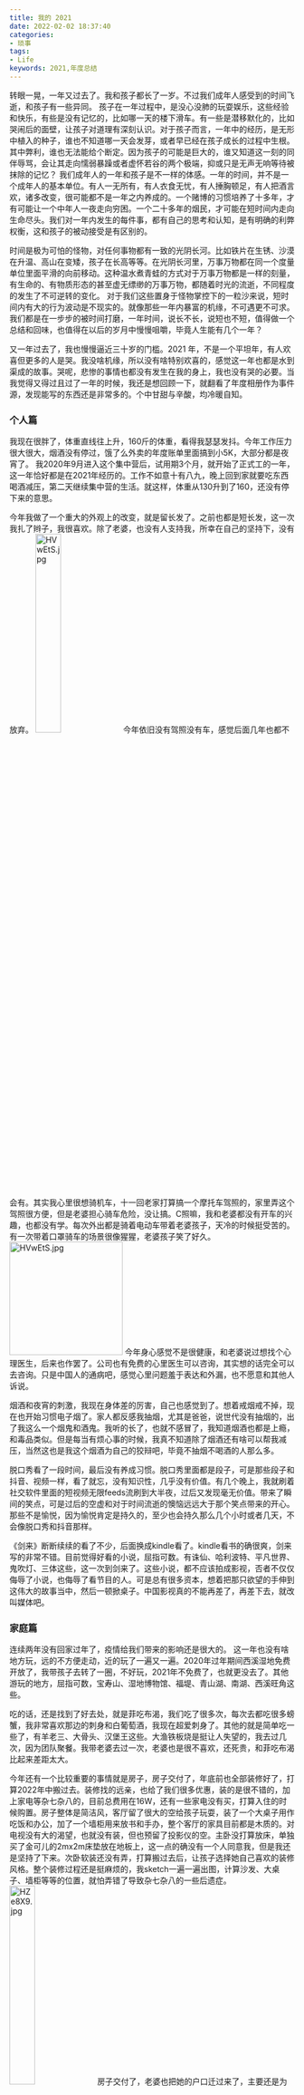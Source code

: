 ```yaml
---
title: 我的 2021
date: 2022-02-02 18:37:40
categories:
- 琐事
tags:
- Life
keywords: 2021,年度总结
---
```


转眼一晃，一年又过去了。我和孩子都长了一岁。不过我们成年人感受到的时间飞逝，和孩子有一些异同。
孩子在一年过程中，是没心没肺的玩耍娱乐，这些经验和快乐，有些是没有记忆的，比如哪一天的楼下滑车。有一些是潜移默化的，比如哭闹后的面壁，让孩子对道理有深刻认识。对于孩子而言，一年中的经历，是无形中植入的种子，谁也不知道哪一天会发芽，或者早已经在孩子成长的过程中生根。其中弊利，谁也无法能给个断定。因为孩子的可能是巨大的，谁又知道这一刻的同伴辱骂，会让其走向懦弱暴躁或者虚怀若谷的两个极端，抑或只是无声无响等待被抹除的记忆？
我们成年人的一年和孩子是不一样的体感。一年的时间，并不是一个成年人的基本单位。有人一无所有，有人衣食无忧，有人捶胸顿足，有人把酒言欢，诸多改变，很可能都不是一年之内养成的。一个赌博的习惯培养了十多年，才有可能让一个中年人一夜走向穷困。一个二十多年的烟民，才可能在短时间内走向生命尽头。我们对一年内发生的每件事，都有自己的思考和认知，是有明确的利弊权衡，这和孩子的被动接受是有区别的。

时间是极为可怕的怪物，对任何事物都有一致的光阴长河。比如铁片在生锈、沙漠在升温、高山在变矮，孩子在长高等等。在光阴长河里，万事万物都在同一个度量单位里面平滑的向前移动。这种温水煮青蛙的方式对于万事万物都是一样的刻量，有生命的、有物质形态的甚至虚无缥缈的万事万物，都随着时光的流逝，不同程度的发生了不可逆转的变化。
对于我们这些置身于怪物掌控下的一粒沙来说，短时间内有大的行为波动是不现实的。就像那些一年内暴富的机缘，不可遇更不可求。我们都是在一步步的被时间打磨，一年时间，说长不长，说短也不短，值得做一个总结和回味，也值得在以后的岁月中慢慢咀嚼，毕竟人生能有几个一年？

又一年过去了，我也慢慢逼近三十岁的门槛。2021 年，不是一个平坦年，有人欢喜但更多的人是哭。我没啥机缘，所以没有啥特别欢喜的，感觉这一年也都是水到渠成的故事。哭呢，悲惨的事情也都没有发生在我的身上，我也没有哭的必要。当我觉得又得过且过了一年的时候，我还是想回顾一下，就翻看了年度相册作为事件源，发现能写的东西还是非常多的。个中甘甜与辛酸，均冷暖自知。

<!-- more -->
### 个人篇

我现在很胖了，体重直线往上升，160斤的体重，看得我瑟瑟发抖。今年工作压力很大很大，烟酒没有停过，饿了么外卖的年度账单里面搞到小5K，大部分都是夜宵了。
我2020年9月进入这个集中营后，试用期3个月，就开始了正式工的一年，这一年恰好都是在2021年经历的。工作不如意十有八九，晚上回到家就要吃东西喝酒减压，第二天继续集中营的生活。就这样，体重从130升到了160，还没有停下来的意思。

今年我做了一个重大的外观上的改变，就是留长发了。之前也都是短长发，这一次我扎了辫子，我很喜欢。除了老婆，也没有人支持我，所幸在自己的坚持下，没有放弃。
<img src="https://s4.ax1x.com/2022/02/03/HVwEtS.jpg" alt="HVwEtS.jpg" width="30%" />
今年依旧没有驾照没有车，感觉后面几年也都不会有。其实我心里很想骑机车，十一回老家打算搞一个摩托车驾照的，家里弄这个驾照很方便，但是老婆担心骑车危险，没让搞。C照嘛，我和老婆都没有开车的兴趣，也都没有学。每次外出都是骑着电动车带着老婆孩子，天冷的时候挺受苦的。有一次带着口罩骑车的场景很像猩猩，老婆孩子笑了好久。
<img src="https://s4.ax1x.com/2022/02/03/HVdyyn.gif" alt="HVwEtS.jpg" width="200" />
今年身心感觉不是很健康，和老婆说过想找个心理医生，后来也作罢了。公司也有免费的心里医生可以咨询，其实想的话完全可以去咨询。只是中国人的通病吧，感觉心里问题羞于表达和外漏，也不愿意和其他人诉说。

烟酒和夜宵的刺激，我现在身体差的厉害，自己也感觉到了。想着戒烟戒不掉，现在也开始习惯电子烟了。家人都反感我抽烟，尤其是爸爸，说世代没有抽烟的，出了我这么一个烟鬼和酒鬼。我听的长了，也就不感冒了，我知道烟酒也都是上瘾，和毒品类似。但是每当有烦心事的时候，我真不知道除了烟酒还有啥可以帮我减压，当然这也是我这个烟酒为自己的狡辩吧，毕竟不抽烟不喝酒的人那么多。

脱口秀看了一段时间，最后没有养成习惯。脱口秀里面都是段子，可是那些段子和抖音、视频一样，看了就忘，没有知识性，几乎没有价值。有几个晚上，我就刷着社交软件里面的短视频无限feeds流刷到大半夜，过后又发现毫无价值。带来了瞬间的笑点，可是过后的空虚和对于时间流逝的懊恼远远大于那个笑点带来的开心。那些不是愉悦，因为愉悦肯定是持久的，至少也会持久那么几个小时或者几天，不会像脱口秀和抖音那样。

《剑来》断断续续的看了不少，后面换成kindle看了。kindle看书的确很爽，剑来写的非常不错。目前觉得好看的小说，屈指可数。有诛仙、哈利波特、平凡世界、鬼吹灯、三体这些，这一次到剑来了。这些小说，都不应该拍成影视，否者不仅仅侮辱了小说，也侮辱了看节目的人。可是总有很多资本，想着把那只欲望的手伸到这伟大的故事当中，然后一顿掀桌子。中国影视真的不能再差了，再差下去，就改叫媒体吧。

### 家庭篇

连续两年没有回家过年了，疫情给我们带来的影响还是很大的。
这一年也没有啥地方玩，远的不方便走动，近的玩了一遍又一遍。2020年过年期间西溪湿地免费开放了，我带孩子去转了一圈，不好玩，2021年不免费了，也就更没去了。其他游玩的地方，屈指可数，宝寿山、湿地博物馆、福堤、青山湖、南湖、西溪旺角这些。

吃的话，还是找到了好去处，就是菲吃布渴，我们吃了很多次，每次去都吃很多螃蟹，我非常喜欢那边的刺身和白葡萄酒，我现在超爱刺身了。其他的就是简单吃一些了，有羊老三、大骨头、汉堡王这些。大渔铁板烧是挺让人失望的，我去过几次，因为团队聚餐。我带老婆去过一次，老婆也是很不喜欢，还死贵，和菲吃布渴比起来差距太大。

今年还有一个比较重要的事情就是房子，房子交付了，年底前也全部装修好了，打算2022年中搬过去。装修找的远亲，也给了我们很多优惠，装的是很不错的，加上家电等杂七杂八的，目前总费用在16W，还有一些家电没有买，打算入住的时候购置。房子整体是简洁风，客厅留了很大的空给孩子玩耍，装了一个大桌子用作吃饭和办公，加了一个墙柜用来放书和手办，整个客厅的家具目前都是木质的。对电视没有大的渴望，也就没有装，但也预留了投影仪的空。主卧没打算放床，单独买了金可儿的2mx2m床垫放在地板上，这一点的确没有一个人同意我，但是我还是坚持了下来。次卧软装还没有弄，打算搬过去后，让孩子选择她自己喜欢的装修风格。整个装修过程还是挺麻烦的，我sketch一遍一遍出图，计算沙发、大桌子、墙柜等等的位置，就怕弄错了导致杂七杂八的一些后遗症。
<img src="https://s4.ax1x.com/2022/02/04/HZe8X9.jpg" alt="HZe8X9.jpg" width="30%" />
房子交付了，老婆也把她的户口迁过来了，主要还是为了孩子上学方便。迁户口迁了好几次，折腾了不少时间，因为社保原因花了4500左右。

今年整体来说，和老婆关系还是很和谐的，没有上一年吵架次数多。和老婆结婚4年多了，大家也都相互了解和理解了，更多的是我们相互都是尊重对方的，这一点难能可贵。老婆主要是教育孩子，孩子的成长的确很不错，至少比我们小时候好多了，一代比一代好吧。老婆总是埋怨性生活质量太低，一来这个出租房的床真不好，再者我也发觉当压力大的时候，对性的渴望也会降低。这一年我的压力是不少，来自很多方面。

闹闹已经陪伴我们有6年了，它给我们带来了很多快乐。因为闹闹比孩子大，现在孩子也会开玩笑的叫它姐姐了。经常我们出去吃饭，有骨头也会带回来给它。每次去菲吃布渴，我都会带两块羊排回来，它吃的可开心了。现在闹闹拉屎习惯是养成了，出去遛狗得拉2-4次屎，最后一坨呢，我们不睡觉它不拉屎，灯关了趟被窝了，阳台就飘来一坨臭屎味，可厌烦人了。后面搬到新家了，得给它弄个好窝。
<img src="https://s4.ax1x.com/2022/02/04/HZmRbR.jpg" alt="HZmRbR.jpg" width="30%" />
我和父母没有常见面，更少有聊天，这一年尤其明显。他们经常开视频过来看孩子，也都是我老婆和孩子与父母聊长聊短。一来每次视频我都不在家，其次也是我刻意躲避他们。爸爸很厌烦我抽烟的，10月份还给了我最后通牒。每次说我就有些烦，可是我又戒不了烟，也不敢面对他们。因为当年买房子花光了积蓄，当时给双方父母都购置了保险，又交了一年。

### 孩子篇

孩子明显长大了好多，每次到电梯，她都说自己能碰到哪一层的按键了，之前都不行。以前我都是叫她“汤圆”，现在已经不自觉的在“汤圆”和“安歌”之间轮流喊了，尤其是生气的时候。今年是孩子成长最快的一年，出乎想象。

孩子上学了，中班，上了半个学期了。就这个幼儿园，孩子哭了差不多两个月才适应下来。孩子不想上学，经常和老婆说“我不想上学了”，一到周末就很开心，到周一就很沮丧，像极了我这个上班族。
给孩子报了跳舞的班，孩子很喜欢，很多次给我们表演劈叉。当时报班，只是想让孩子从另一个方面了解规则，以熟悉和适应学校规则，因为她非常不喜欢上学，在学校也很不老实，到没想到她喜欢上了跳舞。有次老师给老婆发消息，说安歌不好好上课，还挑唆班里一个同学说要上卫生间，结果到卫生间两个人聊天去了。
<img src="https://s4.ax1x.com/2022/02/04/HeArAf.jpg" alt="HeArAf.jpg" width="30%" />
孩子还学会了我到现在都不会的技能，一个是轮滑，一个是跳绳。这都让我有些惊讶，她现在轮滑可厉害了，至少我是这么感觉。
令我吃惊的是，孩子现在已经很安稳的骑车了。我教了她半小时左右，两轮子的车她完全上手了。在看到她骑车的时候，已经非常熟练了。想当年，我还是在3年级左右学会的那种超大的横杠自行车，有横梁的那种，就一只脚斜跨进三角形的横梁区域然后半蹬半蹬的那种。

孩子牙齿还是很不好，前段时间吃糖就粘掉了一颗牙。现在满口牙，除了6岁左右会换牙的那些，其他的都做了补牙或者根管治疗。生病次数倒没有多少，但滨江的儿童医院也跑了几次。
<img src="https://s4.ax1x.com/2022/02/04/HZnLSU.jpg" alt="HZnLSU.jpg" width="30%" />

### 工作 & 学习篇

2021年是我在阿里真真实实呆着的一年，有太多的辛酸，索幸是坚持了下来。这一年绩效没咋好过，两次都是3.5。整体来说，就是瞎忙活，做些无足轻重的业务，可有可无，无关痛痒。
阿里生活没有给我带来过多的惊喜，除了内网的一些技术文章挺有意思，其他的我能接触到的范围内并没有多少让我心动，这也是我经常有跳槽想法的原因。阿里是一家很大的公司，每个人只要按部就班的完成自己的工作，就已经可以保障工作的稳定和体面。可这种非必要无激情的工作，多少让人有些乏味。

我在阿里感触颇深的是人，工作上与同事的交往和对大多同事的心里评价尤为有意思。
阿里人大多是自私主义者，不管六脉神剑的企业文化如何熏陶，这是无法改变的事实。这也是很多同事工作困难的原因。
阿里人擅长甩锅和说半句话，甩锅不用细说，就是把那些自身的责任，想一万个方法强加到别人身上，比如工作内容和故障。这里着重说一下工作内容的甩锅，就是一项工作明明一位同学做比较合适，但那位同学就一万个理由不做，让别人来搞，我经历的一位就是说业务价值不高不想做，最后升到主管那位同学才接下来。
说半句话就有些微妙了，你能想象你和别人说话，对方说半话，剩下的不说了？阿里经常这样，让人云里雾里的谈话，十分让人迷惑。好像什么都说了，但又摸不着头脑。但是环境对一个人的影响很大很大，现在有些时候我说话也会说半句，因为这种行为，一来不给自己惹麻烦，二来对自己工作干扰量少，当然不到重要时刻，我不会这样，我感觉这样不违法但缺德。说半句话还有一个表现，是打错字。这一点我是深恶痛绝，总有人经常打错字，文字这种东西，不同的表达完全就是两个意思了，打字不分段还有谐音字，有时候完全不知道说的啥。

当然了，我不是站在吹毛求疵或者批评的立场来阿里工作和学习，其实阿里给我带来的成长是这些年最大的，真是一年更比六年强。在阿里，体验到了体系化结构化的工作方式，学会了远程办公的复杂多样性，熟悉了技术和规则同时保障项目稳定迭代的重要性，这些都是非常重要的宝贵经历。阿里不愧是中国科技圈的黄埔军校，当然还有百度、腾讯这些。所以刚毕业的大学生能进这些大公司走一波，对人生有举足轻重的作用，但只有少数人有这个机会，现在实习生的门槛可高了。

再说到这一年的学习情况，应该是这些年进步最大的。我生性愚笨且自知，所以学东西也不讲快，只能退而求其次做到熟知和理解。前几年打下了计算机基础知识的入门锤炼，今年有所收获，很多知识都像血液一样在我的身体里逐渐清晰明朗起来。比较重要的板块有CPU、汇编、编译、操作系统、网络、算法等。书读了很多，对计算机的世界也越发了解和熟悉了。说到这些基础知识有什么用？其实用处真的很大，现在看不同的语言，都有一个客观的运行足迹在大脑中奔腾，不管是C、C++、OC此类编译语言，还是js、java此类解释语言，以及java和js为了进一步提高效率依靠v8和jit实现的运行时编译，我能想到他们这些语言本身，在历史发展过程中，在运行高效和开发高效之间的权衡，就像算法在空间和时间之间的不断权衡一样。

前段时间看到C++的模板，有编译期间显示化。即下面这样：
```cpp
// templatedemo.hpp

template <typename T>
void Swap(T &a, T &b) {
  T temp = a;
  a = b;
  b = temp;
}

// test.cpp
#include "templatedemo.hpp"


void test_m_p_test() {
  int a = 3,b = 4;
  float c = 5,d = 6;
  Swap(a, b);
  Swap(c, d);
}

// main.cpp
#include "templatedemo.hpp"

int main(int argc, const char * argv[]) {
  int a = 3,b = 4;
  Swap(a, b);
  return 0;
}
```
上面在`templatedemo`头文件中编写了模板，在test目标文件编译期同时生成了Swap(int,int)和Swap(float,float)类型的函数，又在main目标文件编译期生成了Swap(int,int)函数。我当时就有疑问，这难道不会函数命名冲突吗？我打消了函数签名不一样所以共存的想法，因为书上的确说最后只会生成一个Swap(int,int)函数。于是我开始通过汇编查看细节，发现这两个目标文件中函数签名的确是完全一样的，最后生成的可执行文件真的也只有一份，另一份无缘无故消失了。简单验证后发现，C++编译器在链接阶段，完全根据函数签名仅仅保留了第一个函数，把后面同名的函数都pass了，所以在这种场景下，如果两个函数的具体实现不一样，也只会保留一个，莫名的bug就这样产生了。我当时就顿悟了。
上面问题，我从产生疑问到最后顿悟，总耗时在半小时以内。如果对于编译流程和汇编不熟悉，一来无法短时间知道真相，二来也无法理解彻底。

前段时间捡起java语言看了看，也很快就走马观花般停止了。不是难以理解不看了，毕竟我大学写了一年多java有些印象只是现在淡忘了。而是发现java也非常容易理解，和大学时期学习java时候的苦恼简直天壤之别。万般语言均是为了业务服务，说到底还是在特定场景下有各自的生存空间。而这些语言在各自领域有了一定影响力之后，又开始做大做强压榨CPU和内存。
高级语言真的没啥贵贱之分，只是在特定业务场景下的产物，最后又约束在特定的语言范式下，说到底C和汇编才是中流砥柱。因为硬件资源组合是多样的，不同资源的速度又是有差异的。所以才会在不同场景抓住不同的资源有的放矢。所有语言都是在安全性、可移植性、高性能三者之间做权衡，性能这块又有抓cpu性能和内存、硬盘、网络资源性能的。

这一年看了不少书，还有两个在线平台，他们给了我很大帮助。不少书和文章都是看了一遍又一遍，比如《程序员的自我修养-编译链接&库》。极客时间和C语言中文网，做的都是非常不错的。这几年在知识上的资金投入还是不少的，也是值得的。随着了解知识的增多，也越发感觉到焦虑，越感觉到人生的渺小。那一眼望不到头的专业领域，就如盲人摸象一般，进不去，也无法探知。或许到了一定年龄，就得想着抛弃了，抛弃那些自己明确要抛弃的，抓住那些自己明确要抓住的。
<img src="https://s4.ax1x.com/2022/02/04/HeA2cj.jpg" alt="HeA2cj.jpg" width="30%" />
对自己失望的是，2021年一篇技术文章都没有产出。来年得补上。

### 心境 & 认知篇

多重人格，我承认我是失败了。因为我不愿意在多个人格之间切换，我还是想做我自己，何必苟且呢。欣喜的是我发现我其实并没有社交恐惧症，或许有那么一丢丢，但我还是挺喜欢和各种人交往的。我更大的主观驱动性是喜欢独处，我内心渴望有一个安静的只有我的空间，在那个空间里，或许我什么都不用干，也可以看书或者打游戏。

一年里心境有些破碎，关于未来和家庭。我很恐惧未来的路该往何处，也担心孩子和家庭以后的生活走下坡路。我想做一些事情来弥补，就一直看书学习，以此来打磨心境。因为看书学习的时候，会不自觉的专心起来，就忘记那些杂七杂八的担忧。一觉醒来，就又上班了，上班也没有时间考虑那些了。今年，希望能找到出路，在这条路上有稳定的收入，但何其难哦。

我在碎碎念中多次提到这是一个糟糕的时代，我并不是站在自己的角度来考量这个问题。即便能看到我这个文章的你，生活都不会差。因为那些年收入在10W及以下的，可能真不会翻到这篇文章，而10W年收入，就能保障在这个时代不会混不下去了。你或许会认为自己过的不如意，但是你已经活的很好了。这是一个糟糕的时代，有太多太多的人每天行走在崩溃之间，他们在绝望之中找不到生命意义。也有太多太多的人，从来没有考虑过生命意义，他们仅仅如行尸走肉般的生活工作着，他们缺少一盏思考的灯。国家并没有多富强，社会也没有那么包容，家庭并没有那么温馨，个人也没有很多尊严，这才是大家应该看到的真相。黑客帝国是每个中国人都应该观看和思考的一部电影，我们每个人都如那些肉体存放培养皿而思想被禁锢在虚拟网络。有人觉醒了，觉醒的人需要被消灭，有人逃出了，锡安也要被一锅端。我对于媒体和政府，就是希望能说真话，能解决问题，但显然已经一年不如一年，越来越猖狂和明目张胆，法律已经在荷枪实弹的保护下走出笼子，面向世人张牙舞爪。
我以前有一个愿望，是希望将来有一天，能够拿出一部分钱，组织一批有才能的人定期向偏远地区的孩子们说教。给这些孩子说城市的模样，给他们说人生的理想和意义，给他们说个人的责任。近期我这个想法动摇了，一来源于我对自己未来的担忧，还有就是我感觉到自己的无能为力。这根本不是一个小工程，我只是在杯水车薪。其实但凡国家层面能稍微放开一点，这些孩子的心性都会变得不一样，可惜那个层面是如此的牢不可破，万般皆蝼蚁。诛仙中有一句话：天地不仁，以万物为刍狗。
所幸的是，我个人没有丝毫影响力目前，但有很多有影响力的自媒体们，虽然赚钱是一部分，但还是在努力的奋斗着。他们深爱着这片土地和人们，也有一股倔强的心境。他们在通过各种委婉的方式，在唤醒那些“肉体存放培养皿而思想被禁锢在虚拟网络”中的人。

今年政府出台了很多政策，让各个公司存活的极为困难。我个人觉得这是不合理的，这是通过权利影响经济，而经济是所有文明发展的首要条件。中国的监管，像胡闹一样，该监管的不监管，不该监管的一头劲。我是一个愚人，都知道自由经济和改革开放才是时代发展的命脉，现在的监管更多的感觉是在示威而不是进步。
比如那教育行业，孩子是最重要的财富，教育是必不可少的。孩子的压力不是来自教育，而是来自环境。因为环境让大人焦虑，大人才通过教育希望孩子的未来上一个台阶。现在教育没有了，孩子的未来又在哪里？而大人的焦虑有哪怕一点降低吗？不降反增！这种已经明确先有`问题A`然后引来`灾难B`的逻辑问题，现在不解决A，把B一刀切，这就是从源头斩断了那些未来有可能跨阶级升迁的孩子们的路。再者，教育难道不应该是国家层面出力吗？良好的师资力量、良好的教育环境、保障孩子的学校饮食健康和营养、保障孩子思想的开放等等，哪一个不应该是应该大力发展的方向？可是呢？有些孩子求爹告奶都不能有一个学校接纳孩子，最基本的教育入口都不开放，这才是现状。我的孩子2022年要上大班了，因为搬家肯定是要插班的，可是那边之前中班都不让我插，我把那边的幼儿园都跑遍了，那些老师的口气可严肃了，我感觉不到为人师表教书育人的影子，我也对几个月后孩子能否继续上学感到怀疑。这就是我正在经历的现状，那些一口一句“来生还做中国人”的同胞们可以换个角度思考一下，“满足一定条件才能入学”这样的规则，真的合适吗？满足了一定条件就能入学吗？人多资源少是老生常谈的原因，你有想过资源到底有多少？或者资源是不是没有那么少？什么事都怕问一个问什么。中国的教育，埋葬了太多的学生。而思想解放更是社会进度国家强大的第一的生产力，可这堵墙偏偏是牢不可破的，就更不用提了。
还有那游戏行业，中国已经好久没有通过游戏审批号了。就是说国内，很长一段时间没有任何一款游戏能够上架。估计有近一年了吧，而这还会持续下去。即使在之前有通过版权号，能通过的也是寥寥。相信“影响孩子身心健康”作为理由人们，你们想想如果因为孩子就把整个游戏行业打压，那孩子的地位得是多少的举足轻重啊，可现实呢？孩子和妇女的地位，真是草菅人命不为过。
这里还想多嘴一句，很多人说女性现在翻身做主人了。这些翻身做主人的女性大多有中专以上教育，他们是靠自身的知识底蕴找到了不低声下气的勇气，他们在一二三线城市生活着。中国面积太大了，太多太多的女性还在水深火热当中，没人报道，无处伸冤。很多人觉得都什么年代了，还有家暴？还有欺凌？但凡媒体能够稍微公正一点，都会颠覆很多人的认知。即使在法律上，买卖妇女的代价都很低，妇女不如狗。法律当然也在不断完善，可这都什么年代了……这基本的人权还没完善好？良好的社会肯定是男女平等的，只有那一天，你生了男孩不担心以后媳妇欺负他，你生了女孩不担心以后丈夫孽待她，你没有子女婚姻的安全层面顾虑，那才是男女平等了。因为这样至少可以说明，法律可以让作出欺凌的一方接受到惩罚。能够看到我这篇文章的路人们，我就默认你一定接受了足够的教育和一定的生存技能，相信我，只要你有了孩子，尤其是女孩，你一定会担心她以后的婚姻安全问题。你甚至不担心她婚后会不会生活受苦，因为你想着真不行还可以帮他们些，但你一定会担心她被家暴。

这是一个混乱的时代，国家和人民都挺疯狂的。我一两年前是不相信很多言论是网上的键盘侠们发出的，我以为那是水军。我甚至还会嘲笑朋友说“你们不知道，那不是真实用户写的，那都是水军发出来的”。但是当我发现那是真真实实的用户敲打出来的言论后，我就内心崩塌了。疯狂的不仅仅是国家层面，还有很多人民，一个愿打一个愿挨。鉴于那些人民也都不会看到我的文章，我也假装不担心他们会来骂我。我希望有那么一天，思想能够开放，让人做人，让人们富足，让社会和谐，让国家强大。

有一天，我带孩子去公司玩，公司有大绿人雕像，我让孩子在雕像脚下拍了照。
<img src="https://s4.ax1x.com/2022/02/05/HmSnY9.jpg" alt="HmSnY9.jpg" width="30%" />
这个照片我发了朋友圈，老婆说雕像有私部暴漏，影响不好，让我删掉。老婆的思想其实挺开放了，我们甚至都带着孩子举办的婚礼，在很多方面并不受思想的约束。但这次的雕像照片还是觉得有忌讳。我就觉得我应该说些本应该被大众接受的思想，性就是一个方面。
性，是美好生活的代名词，这世间还有什么是比性更伟大的吗？没有性就没有人类的繁衍和文明的传承，你说伟大不伟大？性不应该羞于表达，性教育是从孩子时期就应该教育起来的。
我在初中对性的感知是见到女同学会害羞，高中知道精子卵子结合方式，大学知道自慰和性释放，结婚前和老婆有了性行为。我感觉这很落后了，周围所有人都对性绝口不提，认为那是不入耳目，认为那是洪堤野兽。爸妈可能以为我知道了，大部分朋友以为我是懂装不懂，可我真的是不知道。
很多人说性不能大势宣扬，那会引发很多人的罪恶。那些由性引发的邪恶，应该被法律制裁。如果有人胆敢跨越法律，就需要承担后果。所以现在就有一个问题，就是法律不触达，那么就把性关押起来，不让说不让提让其变成羞耻。这难道不应该由法律来管辖吗？法律你不干好自己的事情是为啥？要你法律何用？
你有勇气和朋友说你的性生活一周几次，每次多长时间吗？你觉得这是个人隐私不说完全没有问题，但当你想说又因为害羞、不好意思等原因刻意压制不说，就像羞于看心理医生一样，这就是问题。性这样伟大的事物，应该和大米、吃饭、长河一样的地位存在，没有性，就没有人类。
如果哪一天，性能够在日常街道上被自由讨论，那一定是文明的时代。

### 杂项

2021年，我自身和周围环境也有一些变化，有些值得一提。

好朋友离婚了，离婚原因也很复杂，但离婚后的烂摊子，感觉好朋友前半生是毁了。孩子和母亲生活，好朋友虚无缥缈的只剩下无处安放的房产，心境几近崩塌。他想着挽回婚姻现在看来是没有希望，他为了挽回婚姻考了很多次编制目前也没有结果。好朋友的壮年时期是悲喜交加，如今孤独在城市里生活。

好朋友结婚了，今年参加的唯一一场婚礼。她是一个性格要强的女孩子如今也趋于平静，初中高中都很刻苦，但学习一直算不上优秀。同龄人也都结婚生子了，我们这一辈，都奔30了。

对春晚的态度，发生了翻天覆地的变化。小时候，我妈妈会看春晚的前半场，我和爸爸哥哥一定会看完整场春晚，到那个难忘今宵。最近几年越发破了家庭规矩，对春晚有些冷漠，今年的春晚，就一眼都没看了，甚至目前已经过去快一周了，一个场景画面都没有去查看。也不知道谁主持也不知道谁表演，随它去吧。我实在是厌烦了那份太平粉饰一片安好，也实在厌烦了朱门酒肉臭路有冻死骨。小时候我父亲每晚一定要守在新闻联播前观看，有时候我会闹着换台，父亲就会生气。好久不在父亲身边了，也不知道他是否还有这个习惯。难说，家里一直很忙，而且父亲有了手机后网络资讯也丰富了，不定还会看新闻联播。希望他不看了吧，父亲是聪慧的明白人，可有些事情他没法知道和想象。

还有大年初一1:3败给越南的男足吧。这有什么好说的？其实也没啥，人民早已经没有底线了。中国一直在弱势项目中发力，国际运动会上，啥跳水、射箭等运动，就经常看到中国身影。可是强势运动，比如篮球、足球这些，中国就草草收场了。这也是国家的战略吧，只是当运动不能全民，当运动变成利益只为了面子表现，当运动失去它本来的意义，运动还有它存在的意义吗？男足是个例外，纳税人的钱是真花了，效果在哪里？真要比拼努力，那么努力一定是有收获的。比上不足比下有余嘛，这点我还是有体会的。所以男足这个怪圈，运动员自身的问题或许并不大。

### 来年想法

新的一年，也有一些期待。自己对未来的迷茫，也希望能够稍微找到一个入口。列一下吧：
个人：
* 体重到150kg
* 适当锻炼
* 烟少抽些
* 稍微找到离开迷茫的入口

家庭：
* 安稳搬到新家，家具等软装购置完成，次卧和书房安装完毕
* 和老婆吵架不要太剧烈，不上升到父母（老婆上一次和我争吵说是故意的，因为不吵架有些事情不好解决，不吵架生活没激情，，，）

孩子；
* 买一个6-8岁的山地自行车
* 顺利进入大班插班
* 练习跆拳道

学习：
* 写作能力提升（产出5+文章）
* 英语能力稍微提升
* 设计模式
* 编程范式


